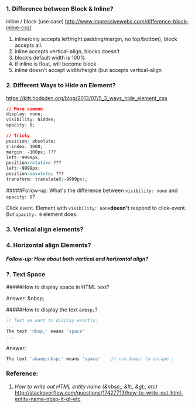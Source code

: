 ### 1. Difference between Block & Inline?

inline / block (use case)
http://www.impressivewebs.com/difference-block-inline-css/

 1. inline(only accepts left/right padding/margin, no top/bottom), block accepts all.
 2. inline accepts vertical-align, blocks doesn’t
 3. block’s default width is 100%
 4. if inline is float, will become block
 5. inline doesn’t accept width/height (but accepts vertical-align

### 2. Different Ways to Hide an Element?

https://kitt.hodsden.org/blog/2013/07/5_3_ways_hide_element_css

```css
// More common
display: none;
visibility: hidden;
opacity: 0;

// Tricky
position: absolute;
z-index: 1000;
margin: -100px; ???
left:-9999px;
position:relative ???
left:-9999px;
position:absolute; ???
transform: translateX(-9999px);
```

#####Follow-up: What's the difference between `visibility: none` and `opacity: 0`?

Click event. Element with `visibility: none`**doesn't** respond to click-event. But `opacity: 0` element does.

### 3. Vertical align elements?

### 4. Horizontal align Elements?

##### Follow-up: How about both vertical and horizontal align?




### ?. Text Space

#####How to display space in HTML text?

Answer: &amp;nbsp;

#####How to display the text `&nbsp;`?

```js
// Text we want to display exactly:
...
The text 'nbsp;' means 'space'
...
```
Answer:
```js
The text 'a&amp;nbsp;' means 'space'    // use &amp; to escape ;
```

### Reference:
1. _How to write out HTML entity name (&amp;nbsp;, &amp;lt;, &amp;gt;, etc)_ http://stackoverflow.com/questions/17427713/how-to-write-out-html-entity-name-nbsp-lt-gt-etc
